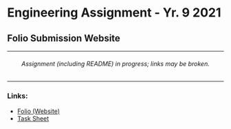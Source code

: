 # Engineering Assignment - Yr. 9 2021
## Folio Submission Website

---
<h6 align="center">Assignment (including README) in progress; links may be broken.</h6>

---
### Links:
* [Folio (Website)](https://turnipguy30.github.io/Engineering-Folio/docs/index.html)
* [Task Sheet](https://github.com/TurnipGuy30/Engineering-Folio/raw/main/Task%20Sheet.pdf)

